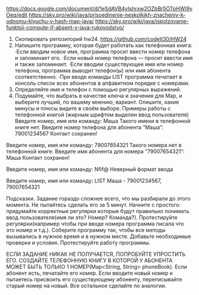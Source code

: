 https://docs.google.com/document/d/1eSdAVB4yIshrxw2OZbBr5OTpHWI9yOeq/edit
https://sky.pro/wiki/java/prisoedinenie-neskolkikh-znacheniy-k-odnomu-klyuchu-v-hash-map-java/
https://sky.pro/wiki/java/ispolzovanie-funktsii-compute-if-absent-v-java-rukovodstvo/
1. Скопировать репозиторий hw24. https://github.com/codeIt30/HW24
2. Напишите программу, которая будет работать как телефонная книга:
   ·Если вводим новое имя, программа просит ввести номер телефона и запоминает его.
   ·Если новый номер телефона — просит ввести имя и также запоминает.
   ·Если вводим существующее имя или номер телефона, программа выводит телефон(ы) или имя абонента соответственно.
   ·При вводе команды LIST программа печатает в консоль список всех абонентов в алфавитном порядке с номерами.
2. Определяйте имя и телефон с помощью регулярных выражений.
3. Подумайте, что выбрать в качестве ключа и значения для Map, и выберите лучший, по вашему мнению, вариант. Опишите, какие минусы и плюсы видите в своём выборе.
   Примеры работы с телефонной книгой (жирным шрифтом выделен ввод пользователя)
   Введите номер, имя или команду:
   Маша
   Такого имени в телефонной книге нет.
   Введите номер телефона для абонента “Маша”:
   79001234567
   Контакт сохранен!

Введите номер, имя или команду:
79007654321
Такого номера нет в телефонной книге.
Введите имя абонента для номера “79007654321”:
Маша
Контакт сохранен!

Введите номер, имя или команду:
Nfif@
Неверный формат ввода

Введите номер, имя или команду:
LIST
Маша - 79001234567, 79007654321

Подсказки.
Задание гораздо сложнее всего, что мы разбирали до этого момента.
Не пытайтесь сделать его за 5 минут.
Начните с простого: придумайте корректные регулярки которые будут правильно понимать ввод пользователя(имя ли это? Номер? Команда?).
Протестируйте регулярки(например чтобы при вводе номера программа писала что это номер и т.д.).
Соберите программу так, чтобы все методы вызывались в нужное время и в нужном месте. Добавьте необходимые проверки и условия. Протестируйте работу программы.

ЕСЛИ ЗАДАНИЕ НИКАК НЕ ПОЛУЧАЕТСЯ, ПОПРОБУЙТЕ УПРОСТИТЬ ЕГО.
СОЗДАЙТЕ ТЕЛЕФОННУЮ КНИГУ В КОТОРОЙ У АБОНЕНТА МОЖЕТ БЫТЬ ТОЛЬКО 1 НОМЕР(Map<String, String> phoneBook). Если абонент есть, печатайте его номер. Если вводите новый номер и пытаетесь присвоить его существующему абоненту, переписывайте старый номер на новый. Все остальное сделайте по аналогии.

